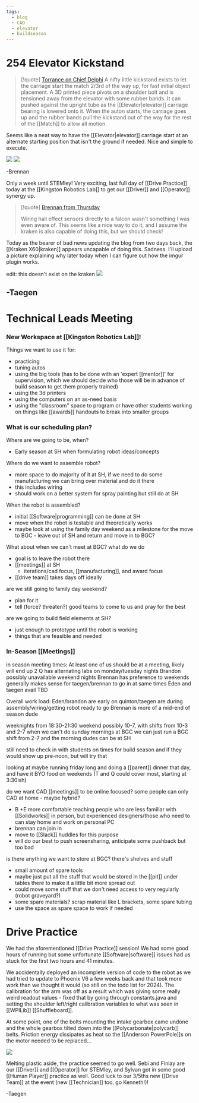 ```yaml
---
tags:
  - blog
  - CAD
  - elevator
  - buildseason
---
```

# 254 Elevator Kickstand

> [!quote] [Torrance on Chief Delphi](https://www.chiefdelphi.com/t/team-254-presents-2023-breakdown-technical-binder-code-q-a/443167/39?u=brennanb)
> A nifty little kickstand exists to let the carriage start the match 2/3rd of the way up, for fast initial object placement. A 3D printed piece pivots on a shoulder bolt and is tensioned away from the elevator with some rubber bands. It can pushed against the upright tube as the [[Elevator|elevator]] carriage bearing is lowered onto it. When the auton starts, the carriage goes up and the rubber bands pull the kickstand out of the way for the rest of the [[Match]] to allow all motion.

Seems like a neat way to have the [[Elevator|elevator]] carriage start at an alternate starting position that isn't the ground if needed. Nice and simple to execute.

![](https://i.imgur.com/MW8skOh.png)
![](https://i.imgur.com/GRsihbq.png)

-Brennan

Only a week until STEMley! Very exciting, last full day of [[Drive Practice]] today at the [[Kingston Robotics Lab]] to get our [[Driver]] and [[Operator]] synergy up.

> [!quote] [Brennan from Thursday](https://wiki.wafflesrobotics.com/Blog/2023/10-October/26th-October-2023-(Thursday))
> 
> Wiring hall effect sensors directly to a falcon wasn't something I was even aware of. This seems like a nice way to do it, and I assume the kraken is also capable of doing this, but we should check!

Today as the bearer of bad news updating the blog from two days back, the [[Kraken X60|kraken]] appears uncapable of doing this. Sadness. I'll upload a picture explaining why later today when I can figure out how the imgur plugin works.

edit: this doesn't exist on the kraken
![](https://i.imgur.com/lCMQ3gg.png)

-Taegen
---
# Technical Leads Meeting

### New Workspace at [[Kingston Robotics Lab]]!
Things we want to use it for:
- practicing
- tuning autos
- using the big tools (has to be done with an 'expert [[mentor]]' for supervision, which we should decide who those will be in advance of build season to get them properly trained)
- using the 3d printers
- using the computers on an as-need basis
- using the "classroom" space to program or have other students working on things like [[awards]] handouts to break into smaller groups

### What is our scheduling plan? 

Where are we going to be, when?
- Early season at SH when formulating robot ideas/concepts

Where do we want to assemble robot?
- more space to do majority of it at SH, if we need to do some manufacturing we can bring over material and do it there
- this includes wiring
- should work on a better system for spray painting but still do at SH

When the robot is assembled?
- initial [[Software|programming]] can be done at SH
- move when the robot is testable and theoretically works
- maybe look at using the family day weekend as a milestone for the move to BGC - leave out of SH and return and move in to BGC?

What about when we can't meet at BGC? what do we do
- goal is to leave the robot there
- [[meetings]] at SH
	- iterations/cad focus, [[manufacturing]], and award focus
- [[drive team]] takes days off ideally

are we still going to family day weekend?
- plan for it
- tell (force? threaten?) good teams to come to us and pray for the best

are we going to build field elements at SH?
- just enough to prototype until the robot is working
- things that are feasible and needed

### In-Season [[Meetings]]

in season meeting times:
At least one of us should be at a meeting, likely will end up 2 
Q has alternating labs on monday/tuesday nights
Brandon possibly unavailable weekend nights
Brennan has preference to weekends
generally makes sense for taegen/brennan to go in at same times
Eden and taegen avail TBD

Overall work load:
Eden/brandon are early on
quinton/taegen are during assembly/wiring/getting robot ready to go
Brennan is more of a mid-end of season dude

weeknights from 18:30-21:30
weekend possibly 10-7, with shifts from 10-3 and 2-7
when we can't do sunday mornings at BGC we can just run a BGC shift from 2-7 and the morning dudes can be at SH

still need to check in with students on times for build season and if they would show up pre-noon, but will try that

looking at maybe running friday long and doing a [[parent]] dinner that day, and have it BYO food on weekends (T and Q could cover most, starting at 3:30ish)

do we want CAD [[meetings]] to be online focused? some people can only CAD at home - maybe hybrid?
- B +E more comfortable teaching people who are less familiar with [[Solidworks]] in person, but experienced designers/those who need to can stay home and work on personal PC
- brennan can join in
- move to [[Slack]] huddles for this purpose
- will do our best to push screensharing, anticipate some pushback but too bad

is there anything we want to store at BGC? there's shelves and stuff
- small amount of spare tools
- maybe just put all the stuff that would be stored in the [[pit]] under tables there to make it a little bit more spread out
- could move some stuff that we don't need access to very regularly (robot graveyard?)
- some spare materials? scrap material like L brackets, some spare tubing
- use the space as spare space to work if needed

# Drive Practice

We had the aforementioned [[Drive Practice]] session! We had some good hours of running but some unfortunate [[Software|software]] issues had us stuck for the first two hours and 41 minutes.

We accidentally deployed an incomplete version of code to the robot as we had tried to update to Phoenix V6 a few weeks back and that took more work than we thought it would (so still on the todo list for 2024). The calibration for the arm was off as a result which was giving some really weird readout values - fixed that by going through constants.java and setting the shoulder left/right calibration variables to what was seen in [[WPILib]] [[Shuffleboard]].

At some point, one of the bolts mounting the intake gearbox came undone and the whole gearbox tilted down into the [[Polycarbonate|polycarb]] belts. Friction energy dissipates as heat so the [[Anderson PowerPole]]s on the motor needed to be replaced...

![](https://i.imgur.com/KkPZGsP.png)

Melting plastic aside, the practice seemed to go well. Sebi and Finlay are our [[Driver]] and [[Operator]] for STEMley, and Sylvan got in some good [[Human Player]] practice as well. Good luck to our 3/5ths new [[Drive Team]] at the event (new [[Technician]] too, go Kenneth!)!

-Taegen
